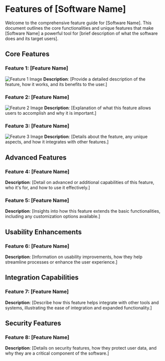# Features of [Software Name]

Welcome to the comprehensive feature guide for [Software Name]. This document outlines the core functionalities and unique features that make [Software Name] a powerful tool for [brief description of what the software does and its target users].

## Core Features

### Feature 1: [Feature Name]
![Feature 1 Image](https://example.com/feature1.png)
**Description**: [Provide a detailed description of the feature, how it works, and its benefits to the user.]

### Feature 2: [Feature Name]
![Feature 2 Image](https://example.com/feature2.png)
**Description**: [Explanation of what this feature allows users to accomplish and why it is important.]

### Feature 3: [Feature Name]
![Feature 3 Image](https://example.com/feature3.png)
**Description**: [Details about the feature, any unique aspects, and how it integrates with other features.]

## Advanced Features

### Feature 4: [Feature Name]
**Description**: [Detail on advanced or additional capabilities of this feature, who it's for, and how to use it effectively.]

### Feature 5: [Feature Name]
**Description**: [Insights into how this feature extends the basic functionalities, including any customization options available.]

## Usability Enhancements

### Feature 6: [Feature Name]
**Description**: [Information on usability improvements, how they help streamline processes or enhance the user experience.]

## Integration Capabilities

### Feature 7: [Feature Name]
**Description**: [Describe how this feature helps integrate with other tools and systems, illustrating the ease of integration and expanded functionality.]

## Security Features

### Feature 8: [Feature Name]
**Description**: [Details on security features, how they protect user data, and why they are a critical component of the software.]
